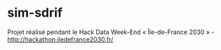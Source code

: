 sim-sdrif
=========

Projet réalisé pendant le Hack Data Week-End « Île-de-France 2030 » - http://hackathon.iledefrance2030.fr/